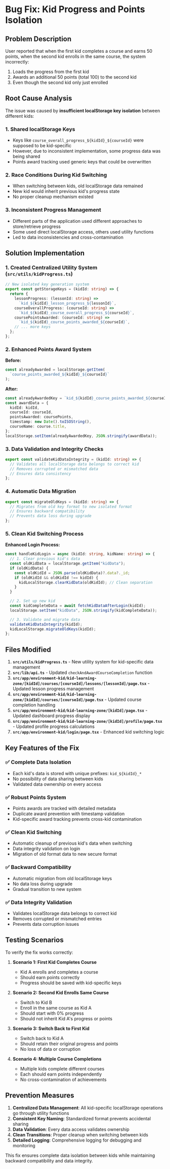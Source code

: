 # Bug Fix: Kid Progress and Points Isolation

## Problem Description

User reported that when the first kid completes a course and earns 50 points, when the second kid enrolls in the same course, the system incorrectly:

1. Loads the progress from the first kid
2. Awards an additional 50 points (total 100) to the second kid
3. Even though the second kid only just enrolled

## Root Cause Analysis

The issue was caused by **insufficient localStorage key isolation** between different kids:

### 1. **Shared localStorage Keys**

- Keys like `course_overall_progress_${kidId}_${courseId}` were supposed to be kid-specific
- However, due to inconsistent implementation, some progress data was being shared
- Points award tracking used generic keys that could be overwritten

### 2. **Race Conditions During Kid Switching**

- When switching between kids, old localStorage data remained
- New kid would inherit previous kid's progress state
- No proper cleanup mechanism existed

### 3. **Inconsistent Progress Management**

- Different parts of the application used different approaches to store/retrieve progress
- Some used direct localStorage access, others used utility functions
- Led to data inconsistencies and cross-contamination

## Solution Implementation

### 1. **Created Centralized Utility System** (`src/utils/kidProgress.ts`)

```typescript
// New isolated key generation system
export const getStorageKeys = (kidId: string) => {
  return {
    lessonProgress: (lessonId: string) =>
      `kid_${kidId}_lesson_progress_${lessonId}`,
    courseOverallProgress: (courseId: string) =>
      `kid_${kidId}_course_overall_progress_${courseId}`,
    coursePointsAwarded: (courseId: string) =>
      `kid_${kidId}_course_points_awarded_${courseId}`,
    // ... more keys
  };
};
```

### 2. **Enhanced Points Award System**

**Before:**

```typescript
const alreadyAwarded = localStorage.getItem(
  `course_points_awarded_${kidId}_${courseId}`
);
```

**After:**

```typescript
const alreadyAwardedKey = `kid_${kidId}_course_points_awarded_${courseId}`;
const awardData = {
  kidId: kidId,
  courseId: courseId,
  pointsAwarded: coursePoints,
  timestamp: new Date().toISOString(),
  courseName: course.title,
};
localStorage.setItem(alreadyAwardedKey, JSON.stringify(awardData));
```

### 3. **Data Validation and Integrity Checks**

```typescript
export const validateKidDataIntegrity = (kidId: string) => {
  // Validates all localStorage data belongs to correct kid
  // Removes corrupted or mismatched data
  // Ensures data consistency
};
```

### 4. **Automatic Data Migration**

```typescript
export const migrateOldKeys = (kidId: string) => {
  // Migrates from old key format to new isolated format
  // Ensures backward compatibility
  // Prevents data loss during upgrade
};
```

### 5. **Clean Kid Switching Process**

**Enhanced Login Process:**

```typescript
const handleKidLogin = async (kidId: string, kidName: string) => {
  // 1. Clear previous kid's data
  const oldKidData = localStorage.getItem("kidData");
  if (oldKidData) {
    const oldKidId = JSON.parse(oldKidData)?.data?._id;
    if (oldKidId && oldKidId !== kidId) {
      kidLocalStorage.clearKidData(oldKidId); // Clean separation
    }
  }

  // 2. Set up new kid
  const kidCompleteData = await fetchKidDataAfterLogin(kidId);
  localStorage.setItem("kidData", JSON.stringify(kidCompleteData));

  // 3. Validate and migrate data
  validateKidDataIntegrity(kidId);
  kidLocalStorage.migrateOldKeys(kidId);
};
```

## Files Modified

1. **`src/utils/kidProgress.ts`** - New utility system for kid-specific data management
2. **`src/lib/api.ts`** - Updated `checkAndAwardCourseCompletion` function
3. **`src/app/environment-kid/kid-learning-zone/[kidId]/courses/[courseId]/lessons/[lessonId]/page.tsx`** - Updated lesson progress management
4. **`src/app/environment-kid/kid-learning-zone/[kidId]/courses/[courseId]/page.tsx`** - Updated course completion handling
5. **`src/app/environment-kid/kid-learning-zone/[kidId]/page.tsx`** - Updated dashboard progress display
6. **`src/app/environment-kid/kid-learning-zone/[kidId]/profile/page.tsx`** - Updated profile progress calculations
7. **`src/app/environment-kid/login/page.tsx`** - Enhanced kid switching logic

## Key Features of the Fix

### ✅ **Complete Data Isolation**

- Each kid's data is stored with unique prefixes: `kid_${kidId}_*`
- No possibility of data sharing between kids
- Validated data ownership on every access

### ✅ **Robust Points System**

- Points awards are tracked with detailed metadata
- Duplicate award prevention with timestamp validation
- Kid-specific award tracking prevents cross-kid contamination

### ✅ **Clean Kid Switching**

- Automatic cleanup of previous kid's data when switching
- Data integrity validation on login
- Migration of old format data to new secure format

### ✅ **Backward Compatibility**

- Automatic migration from old localStorage keys
- No data loss during upgrade
- Gradual transition to new system

### ✅ **Data Integrity Validation**

- Validates localStorage data belongs to correct kid
- Removes corrupted or mismatched entries
- Prevents data corruption issues

## Testing Scenarios

To verify the fix works correctly:

1. **Scenario 1: First Kid Completes Course**

   - Kid A enrolls and completes a course
   - Should earn points correctly
   - Progress should be saved with kid-specific keys

2. **Scenario 2: Second Kid Enrolls Same Course**

   - Switch to Kid B
   - Enroll in the same course as Kid A
   - Should start with 0% progress
   - Should not inherit Kid A's progress or points

3. **Scenario 3: Switch Back to First Kid**

   - Switch back to Kid A
   - Should retain their original progress and points
   - No loss of data or corruption

4. **Scenario 4: Multiple Course Completions**
   - Multiple kids complete different courses
   - Each should earn points independently
   - No cross-contamination of achievements

## Prevention Measures

1. **Centralized Data Management**: All kid-specific localStorage operations go through utility functions
2. **Consistent Key Naming**: Standardized format prevents accidental sharing
3. **Data Validation**: Every data access validates ownership
4. **Clean Transitions**: Proper cleanup when switching between kids
5. **Detailed Logging**: Comprehensive logging for debugging and monitoring

This fix ensures complete data isolation between kids while maintaining backward compatibility and data integrity.

